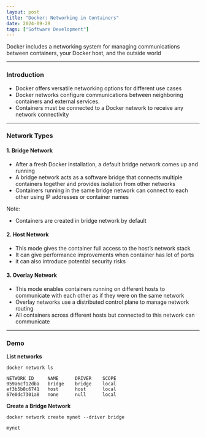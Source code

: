 ```yaml
---
layout: post
title: "Docker: Networking in Containers"
date: 2024-09-29
tags: ["Software Development"]
---
```


Docker includes a networking system for managing communications between containers, your Docker host, and the outside world

---
### Introduction

- Docker offers versatile networking options for different use cases
- Docker networks configure communications between neighboring containers and external services.
- Containers must be connected to a Docker network to receive any network connectivity

---
### Network Types

#### 1. Bridge Network
- After a fresh Docker installation, a default bridge network comes up and running
- A bridge network acts as a software bridge that connects multiple containers together and provides isolation from other networks
- Containers running in the same bridge network can connect to each other using IP addresses or container names

Note:
- Containers are created in bridge network by default

#### 2. Host Network
- This mode gives the container full access to the host’s network stack
- It can give performance improvements when container has lot of ports
- it can also introduce potential security risks

#### 3. Overlay Network
- This mode enables containers running on different hosts to communicate with each other as if they were on the same network
- Overlay networks use a distributed control plane to manage network routing
- All containers across different hosts but connected to this network can communicate


---

### Demo

**List networks**
```
docker network ls

NETWORK ID     NAME      DRIVER    SCOPE
059a6cf12dba   bridge    bridge    local
ef3b5b8c6741   host      host      local
67e0dc7301a8   none      null      local
```

**Create a Bridge Network**

```
docker network create mynet --driver bridge

mynet
```
